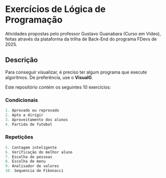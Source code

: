 # Exercícios de Lógica de Programação

Atividades propostas pelo professor Gustavo Guanabara (Curso em Vídeo), feitas através da plataforma da trilha de Back-End do programa FDevs de 2025. <br>

## Descrição

Para conseguir visualizar, é preciso ter algum programa que execute algoritmos. De preferência, use o **VisualG**. <br>

Este repositório contém os seguintes 10 exercícios:
### Condicionais
```sql
1. Aprovado ou reprovado
2. Apto a dirigir
3. Aproveitamento dos alunos
4. Partida de futebol
```

### Repetições
```sql
5. Contagem inteligente
6. Verificação do melhor aluno
7. Escolha de pessoas
8. Escolha de menu
9. Analisador de valores
10. Sequencia de Fibonacci
```


